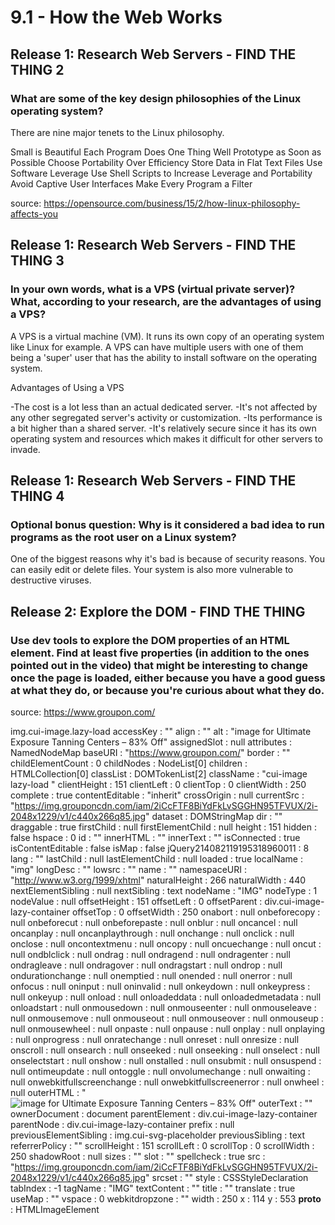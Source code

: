 # 9.1 - How the Web Works

## Release 1: Research Web Servers - FIND THE THING 2
### What are some of the key design philosophies of the Linux operating system?

There are nine major tenets to the Linux philosophy.

Small is Beautiful
Each Program Does One Thing Well
Prototype as Soon as Possible
Choose Portability Over Efficiency
Store Data in Flat Text Files
Use Software Leverage
Use Shell Scripts to Increase Leverage and Portability
Avoid Captive User Interfaces
Make Every Program a Filter

source: https://opensource.com/business/15/2/how-linux-philosophy-affects-you

## Release 1: Research Web Servers - FIND THE THING 3
### In your own words, what is a VPS (virtual private server)? What, according to your research, are the advantages of using a VPS?

A VPS is a virtual machine (VM). It runs its own copy of an operating system like Linux for example. A VPS can have multiple users with one of them being a 'super' user that has the ability to install software on the operating system.

Advantages of Using a VPS

-The cost is a lot less than an actual dedicated server.
-It's not affected by any other segregated server's activity or customization.
-Its performance is a bit higher than a shared server.
-It's relatively secure since it has its own operating system and resources which makes it difficult for other servers to invade.

## Release 1: Research Web Servers - FIND THE THING 4
### Optional bonus question: Why is it considered a bad idea to run programs as the root user on a Linux system?

One of the biggest reasons why it's bad is because of security reasons. You can easily edit or delete files. Your system is also more vulnerable to destructive viruses.

## Release 2: Explore the DOM - FIND THE THING
### Use dev tools to explore the DOM properties of an HTML element. Find at least five properties (in addition to the ones pointed out in the video) that might be interesting to change once the page is loaded, either because you have a good guess at what they do, or because you're curious about what they do.

source: https://www.groupon.com/

img.cui-image.lazy-load
accessKey
:
""
align
:
""
alt
:
"image for Ultimate Exposure Tanning Centers – 83% Off"
assignedSlot
:
null
attributes
:
NamedNodeMap
baseURI
:
"https://www.groupon.com/"
border
:
""
childElementCount
:
0
childNodes
:
NodeList[0]
children
:
HTMLCollection[0]
classList
:
DOMTokenList[2]
className
:
"cui-image lazy-load  "
clientHeight
:
151
clientLeft
:
0
clientTop
:
0
clientWidth
:
250
complete
:
true
contentEditable
:
"inherit"
crossOrigin
:
null
currentSrc
:
"https://img.grouponcdn.com/iam/2iCcFTF8BiYdFkLvSGGHN95TFVUX/2i-2048x1229/v1/c440x266q85.jpg"
dataset
:
DOMStringMap
dir
:
""
draggable
:
true
firstChild
:
null
firstElementChild
:
null
height
:
151
hidden
:
false
hspace
:
0
id
:
""
innerHTML
:
""
innerText
:
""
isConnected
:
true
isContentEditable
:
false
isMap
:
false
jQuery214082119195318960011
:
8
lang
:
""
lastChild
:
null
lastElementChild
:
null
loaded
:
true
localName
:
"img"
longDesc
:
""
lowsrc
:
""
name
:
""
namespaceURI
:
"http://www.w3.org/1999/xhtml"
naturalHeight
:
266
naturalWidth
:
440
nextElementSibling
:
null
nextSibling
:
text
nodeName
:
"IMG"
nodeType
:
1
nodeValue
:
null
offsetHeight
:
151
offsetLeft
:
0
offsetParent
:
div.cui-image-lazy-container
offsetTop
:
0
offsetWidth
:
250
onabort
:
null
onbeforecopy
:
null
onbeforecut
:
null
onbeforepaste
:
null
onblur
:
null
oncancel
:
null
oncanplay
:
null
oncanplaythrough
:
null
onchange
:
null
onclick
:
null
onclose
:
null
oncontextmenu
:
null
oncopy
:
null
oncuechange
:
null
oncut
:
null
ondblclick
:
null
ondrag
:
null
ondragend
:
null
ondragenter
:
null
ondragleave
:
null
ondragover
:
null
ondragstart
:
null
ondrop
:
null
ondurationchange
:
null
onemptied
:
null
onended
:
null
onerror
:
null
onfocus
:
null
oninput
:
null
oninvalid
:
null
onkeydown
:
null
onkeypress
:
null
onkeyup
:
null
onload
:
null
onloadeddata
:
null
onloadedmetadata
:
null
onloadstart
:
null
onmousedown
:
null
onmouseenter
:
null
onmouseleave
:
null
onmousemove
:
null
onmouseout
:
null
onmouseover
:
null
onmouseup
:
null
onmousewheel
:
null
onpaste
:
null
onpause
:
null
onplay
:
null
onplaying
:
null
onprogress
:
null
onratechange
:
null
onreset
:
null
onresize
:
null
onscroll
:
null
onsearch
:
null
onseeked
:
null
onseeking
:
null
onselect
:
null
onselectstart
:
null
onshow
:
null
onstalled
:
null
onsubmit
:
null
onsuspend
:
null
ontimeupdate
:
null
ontoggle
:
null
onvolumechange
:
null
onwaiting
:
null
onwebkitfullscreenchange
:
null
onwebkitfullscreenerror
:
null
onwheel
:
null
outerHTML
:
"<img class="cui-image lazy-load  " src="//img.grouponcdn.com/iam/2iCcFTF8BiYdFkLvSGGHN95TFVUX/2i-2048x1229/v1/c440x266q85.jpg" data-original="//img.grouponcdn.com/iam/2iCcFTF8BiYdFkLvSGGHN95TFVUX/2i-2048x1229/v1/c440x266q85.jpg" data-high-quality="//img.grouponcdn.com/iam/2iCcFTF8BiYdFkLvSGGHN95TFVUX/2i-2048x1229/v1/c440x266q85.jpg" alt="image for Ultimate Exposure Tanning Centers – 83% Off">"
outerText
:
""
ownerDocument
:
document
parentElement
:
div.cui-image-lazy-container
parentNode
:
div.cui-image-lazy-container
prefix
:
null
previousElementSibling
:
img.cui-svg-placeholder
previousSibling
:
text
referrerPolicy
:
""
scrollHeight
:
151
scrollLeft
:
0
scrollTop
:
0
scrollWidth
:
250
shadowRoot
:
null
sizes
:
""
slot
:
""
spellcheck
:
true
src
:
"https://img.grouponcdn.com/iam/2iCcFTF8BiYdFkLvSGGHN95TFVUX/2i-2048x1229/v1/c440x266q85.jpg"
srcset
:
""
style
:
CSSStyleDeclaration
tabIndex
:
-1
tagName
:
"IMG"
textContent
:
""
title
:
""
translate
:
true
useMap
:
""
vspace
:
0
webkitdropzone
:
""
width
:
250
x
:
114
y
:
553
__proto__
:
HTMLImageElement